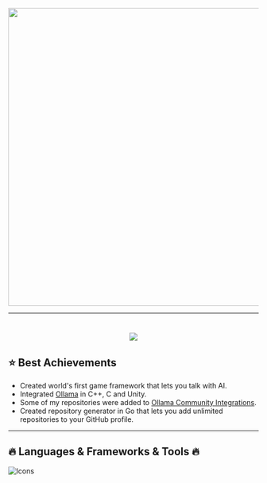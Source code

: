 <p align="center">
  <img src="media/WithoutCoding.gif" width="600"/>
</p>


---

<h1 align="center">
  <a href="https://git.io/typing-svg">
    <img src="https://readme-typing-svg.demolab.com?font=Fira+Code&pause=1000&center=true&width=435&lines=14+y.o.+developer+from+Russia;Middle+Unity%2FC%23+developer;And+just+a+cool+guy">
  </a>
</h1>


## ⭐️ Best Achievements

- Created world's first game framework that lets you talk with AI.
- Integrated [Ollama](https://ollama.com) in C++, C and Unity.
- Some of my repositories were added to [Ollama Community Integrations](https://github.com/ollama/ollama?tab=readme-ov-file#community-integrations). 
- Created repository generator in Go that lets you add unlimited repositories to your GitHub profile.

---

## 🔥 Languages & Frameworks & Tools 🔥
![Icons](https://skills.syvixor.com/api/icons?i=windows,unity,dnspy,visualstudio,visualstudiocode,github,ollama,blender,capcut,dotnet,blazor,csharp,cpp,c,rust,golang,javascript,typescript,python,html,css)
